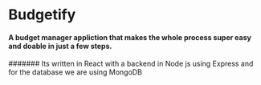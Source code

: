 # Budgetify

#### A budget manager appliction that makes the whole process super easy and doable in just a few steps.

####### Its written in React with a backend in Node js using Express and for the database we are using MongoDB

